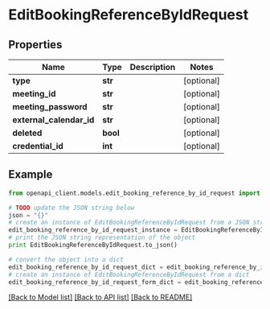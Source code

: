 # EditBookingReferenceByIdRequest


## Properties

Name | Type | Description | Notes
------------ | ------------- | ------------- | -------------
**type** | **str** |  | [optional] 
**meeting_id** | **str** |  | [optional] 
**meeting_password** | **str** |  | [optional] 
**external_calendar_id** | **str** |  | [optional] 
**deleted** | **bool** |  | [optional] 
**credential_id** | **int** |  | [optional] 

## Example

```python
from openapi_client.models.edit_booking_reference_by_id_request import EditBookingReferenceByIdRequest

# TODO update the JSON string below
json = "{}"
# create an instance of EditBookingReferenceByIdRequest from a JSON string
edit_booking_reference_by_id_request_instance = EditBookingReferenceByIdRequest.from_json(json)
# print the JSON string representation of the object
print EditBookingReferenceByIdRequest.to_json()

# convert the object into a dict
edit_booking_reference_by_id_request_dict = edit_booking_reference_by_id_request_instance.to_dict()
# create an instance of EditBookingReferenceByIdRequest from a dict
edit_booking_reference_by_id_request_form_dict = edit_booking_reference_by_id_request.from_dict(edit_booking_reference_by_id_request_dict)
```
[[Back to Model list]](../README.md#documentation-for-models) [[Back to API list]](../README.md#documentation-for-api-endpoints) [[Back to README]](../README.md)



